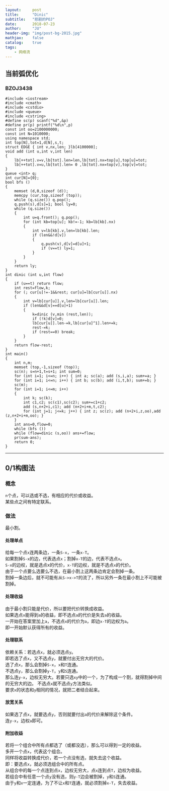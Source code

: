 ```yaml
---
layout:     post
title:      "Dinic"
subtitle:   "悲剧的POJ"
date:       2018-07-23
author:     "JU"
header-img: "img/post-bg-2015.jpg"
mathjax:    false
catalog:    true
tags:
    - 网络流
---
```


## 当前弧优化
### BZOJ3438

    #include <iostream>
    #include <cmath>
    #include <cstdio>
    #include <queue>
    #include <cstring>
    #define sc(p) scanf("%d",&p)
    #define pr(p) printf("%d\n",p)
    const int oo=2100000000;
    const int N=1010000;
    using namespace std;
    int top[N],tot=1,d[N],s,t;
    struct EDGE { int v,nx,len; }lb[4100000];
    void add (int u,int v,int len)
    {
        lb[++tot].v=v,lb[tot].len=len,lb[tot].nx=top[u],top[u]=tot;
        lb[++tot].v=u,lb[tot].len= 0 ,lb[tot].nx=top[v],top[v]=tot;
    }
    queue <int> q;
    int cur[N]={0};
    bool bfs ()
    {
        memset (d,0,sizeof (d));
        memcpy (cur,top,sizeof (top));
        while (q.size()) q.pop();
        q.push(s),d[s]=1; bool ly=0;
        while (q.size())
        {
            int u=q.front(); q.pop();
            for (int kb=top[u]; kb!=-1; kb=lb[kb].nx)
            {
                int v=lb[kb].v,len=lb[kb].len;
                if (len&&!d[v])
                {
                    q.push(v),d[v]=d[u]+1;
                    if (v==t) ly=1;
                }
            }
        }
        return ly;
    }
    int dinic (int u,int flow)
    {
        if (u==t) return flow;
        int rest=flow,k;
        for (; cur[u]!=-1&&rest; cur[u]=lb[cur[u]].nx)
        {
            int v=lb[cur[u]].v,len=lb[cur[u]].len;
            if (len&&d[v]==d[u]+1)
            {
                k=dinic (v,min (rest,len));
                if (!k)d[v]=0;
                lb[cur[u]].len-=k,lb[cur[u]^1].len+=k;
                rest-=k;
                if (rest==0) break;
            }
        }
        return flow-rest;
    }
    int main()
    {
        int n,m;
        memset (top,-1,sizeof (top));
        sc(n); s=n+1,t=s+1; int sum=0;
        for (int i=1; i<=n; i++) { int a; sc(a); add (s,i,a); sum+=a; }
        for (int i=1; i<=n; i++) { int b; sc(b); add (i,t,b); sum+=b; }
        sc(m);
        for (int i=1; i<=m; i++)
        {
            int k; sc(k);
            int c1,c2; sc(c1),sc(c2); sum+=c1+c2;
            add (s,n+2+i,c1); add (n+2+i+m,t,c2);
            for (int j=1; j<=k; j++) { int z; sc(z); add (n+2+i,z,oo),add (z,n+2+i+m,oo); }
        }
        int ans=0,flow=0;
        while (bfs ())
        while (flow=dinic (s,oo)) ans+=flow;
        pr(sum-ans);
        return 0;
    }

---

## 0/1构图法
### 概念
`n`个点，可以选或不选，有相应的代价或收益。  
某些点之间有特定联系。  
### 做法
最小割。 
#### 处理单点
给每一个点`x`连两条边，一条`S-x`，一条`x-T`。  
如果割掉`S-x`的边，代表选点`x`；割掉`x-T`的边，代表不选点`x`。  
`S-x`的边权，就是选点x的代价，`x-T`的边权，就是不选点`x`的代价。  
由于一个点要么选要么不选，在最小割上这两条边肯定会割掉一条。  
割掉一条边后，就不可能有从`S->x->T`的流了，所以另外一条在最小割上不可能被割掉。  
#### 处理收益
由于最小割只能是代价，所以要把代价转换成收益。  
如果选点`x`能得到`a`的收益，即不选点`a`的代价是失去`a`的收益。  
一开始在答案里加上`a`，不选点`x`的代价为`a`，即边`x-T`的边权为`a`。  
即一开始默认获得所有的收益。
#### 处理联系
依赖关系：若选点`x`，就必须选点`y`。  
即若选了点`x`，又不选点`y`，就要付出无穷大的代价。  
选了点`x`，那么会割掉`S-x`，`x`和`T`连通。  
不选点`y`，那么会割掉`y-T`，`y`和`S`连通。  
那么连`y-x`，边权无穷大。若要只选`xy`中的一个，为了构成一个割，就得割掉中间的无穷大的边。
不选点`x`就不选点`y`方法类似。  
要求`x`的状态和`y`相同的情况，就把二者结合起来。
#### 放宽关系
如果选了点`x`，就要选点`y`，否则就要付出`a`的代价来解除这个条件。  
连`y-x`，边权`a`即可。
#### 附加收益
若将一个组合中所有点都选了（或都没选），那么可以得到一定的收益。  
多开一个点`x`，代表这个组合。  
同样将收益转换成代价，若一个点没有选，就失去这个收益。  
即：要选点`x`，就必须选组合中的所有点。  
从组合中的每一个点连到点`x`，边权无穷大，点`x`连到点`T`，边权为收益。  
若组合中有任意一个点`y`没有选，则`y-T`边会被割掉，`y`和`S`连通。  
由于`y`和`x`一定连通，为了不让`x`和`T`连通，就必须割掉`x-T`，失去收益。
